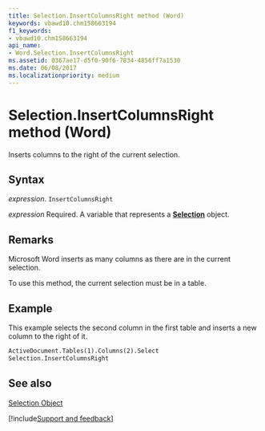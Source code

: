```yaml
---
title: Selection.InsertColumnsRight method (Word)
keywords: vbawd10.chm158663194
f1_keywords:
- vbawd10.chm158663194
api_name:
- Word.Selection.InsertColumnsRight
ms.assetid: 0367ae17-d5f0-90f6-7834-4856ff7a1530
ms.date: 06/08/2017
ms.localizationpriority: medium
---
```



# Selection.InsertColumnsRight method (Word)

Inserts columns to the right of the current selection.


## Syntax

_expression_. `InsertColumnsRight`

_expression_ Required. A variable that represents a **[Selection](Word.Selection.md)** object.


## Remarks

Microsoft Word inserts as many columns as there are in the current selection.

To use this method, the current selection must be in a table.


## Example

This example selects the second column in the first table and inserts a new column to the right of it.


```vb
ActiveDocument.Tables(1).Columns(2).Select 
Selection.InsertColumnsRight
```


## See also


[Selection Object](Word.Selection.md)

[!include[Support and feedback](~/includes/feedback-boilerplate.md)]